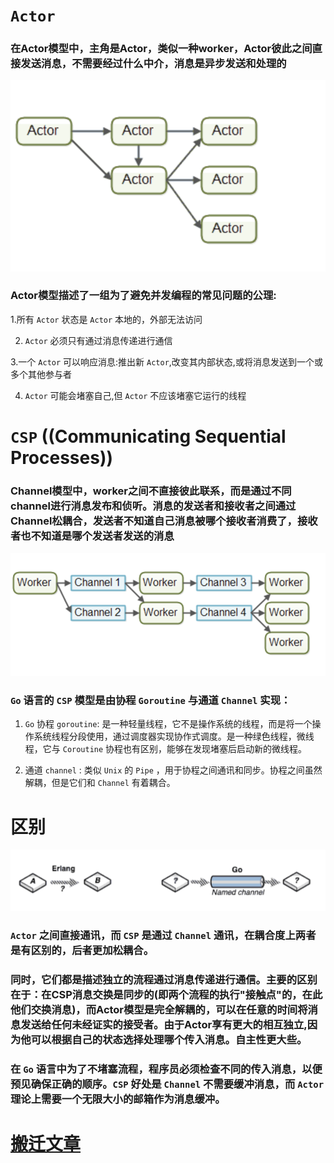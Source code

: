 # `Actor`

### 在Actor模型中，主角是Actor，类似一种worker，Actor彼此之间直接发送消息，不需要经过什么中介，消息是异步发送和处理的

![Actor](../media/actor.png)

### Actor模型描述了一组为了避免并发编程的常见问题的公理:

1.所有 `Actor` 状态是 `Actor` 本地的，外部无法访问

2. `Actor` 必须只有通过消息传递进行通信

3.一个 `Actor` 可以响应消息:推出新 `Actor`,改变其内部状态,或将消息发送到一个或多个其他参与者

4. `Actor` 可能会堵塞自己,但 `Actor` 不应该堵塞它运行的线程

# `CSP` ((Communicating Sequential Processes))

### Channel模型中，worker之间不直接彼此联系，而是通过不同channel进行消息发布和侦听。消息的发送者和接收者之间通过Channel松耦合，发送者不知道自己消息被哪个接收者消费了，接收者也不知道是哪个发送者发送的消息

![CSP](../media/csp.png)

### `Go` 语言的 `CSP` 模型是由协程 `Goroutine` 与通道 `Channel` 实现：

1. `Go` 协程 `goroutine`: 是一种轻量线程，它不是操作系统的线程，而是将一个操作系统线程分段使用，通过调度器实现协作式调度。是一种绿色线程，微线程，它与 `Coroutine` 协程也有区别，能够在发现堵塞后启动新的微线程。

2. 通道 `channel` : 类似 `Unix` 的 `Pipe` ，用于协程之间通讯和同步。协程之间虽然解耦，但是它们和 `Channel` 有着耦合。
 
# 区别

![区别](../media/diff-csp-actor.png)

### `Actor` 之间直接通讯，而 `CSP` 是通过 `Channel` 通讯，在耦合度上两者是有区别的，后者更加松耦合。

### 同时，它们都是描述独立的流程通过消息传递进行通信。主要的区别在于：在CSP消息交换是同步的(即两个流程的执行"接触点"的，在此他们交换消息)，而Actor模型是完全解耦的，可以在任意的时间将消息发送给任何未经证实的接受者。由于Actor享有更大的相互独立,因为他可以根据自己的状态选择处理哪个传入消息。自主性更大些。

### 在 `Go` 语言中为了不堵塞流程，程序员必须检查不同的传入消息，以便预见确保正确的顺序。`CSP` 好处是 `Channel` 不需要缓冲消息，而 `Actor` 理论上需要一个无限大小的邮箱作为消息缓冲。

# [搬迁文章](https://www.jdon.com/concurrent/actor-csp.html)


